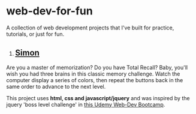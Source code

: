 # web-dev-for-fun
A collection of web development projects that I've built for practice, tutorials, or just for fun.

1. ## [Simon](https://github.com/jnees/web-dev-for-fun/tree/master/Simon)

Are you a master of memorization? Do you have Total Recall? Baby, you'll wish you had three brains in this classic memory challenge. Watch the computer display a series of colors, then repeat the buttons back in the same order to advance to the next level.

This project uses **html, css and javascript/jquery** and was inspired by the jquery 'boss level challenge' in [this Udemy Web-Dev Bootcamp](https://www.udemy.com/course/the-complete-web-development-bootcamp/).




